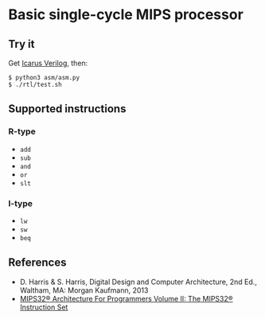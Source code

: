 # Basic single-cycle MIPS processor

## Try it
Get [Icarus Verilog](https://github.com/steveicarus/iverilog), then:

```
$ python3 asm/asm.py
$ ./rtl/test.sh
```

## Supported instructions

### R-type

- `add`
- `sub`
- `and`
- `or`
- `slt`

### I-type

- `lw`
- `sw`
- `beq`

## References
- D. Harris & S. Harris, Digital Design and Computer Architecture, 2nd Ed., Waltham, MA: Morgan Kaufmann, 2013
- [MIPS32® Architecture For Programmers Volume II: The MIPS32® Instruction Set](https://ti.tuwien.ac.at/cps/teaching/courses/cavo/files/MIPS32-IS.pdf)